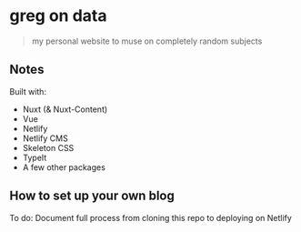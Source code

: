# greg on data

> my personal website to muse on completely random subjects

## Notes

Built with:
- Nuxt (& Nuxt-Content)
- Vue
- Netlify
- Netlify CMS
- Skeleton CSS
- TypeIt
- A few other packages

## How to set up your own blog

To do: Document full process from cloning this repo to deploying on Netlify